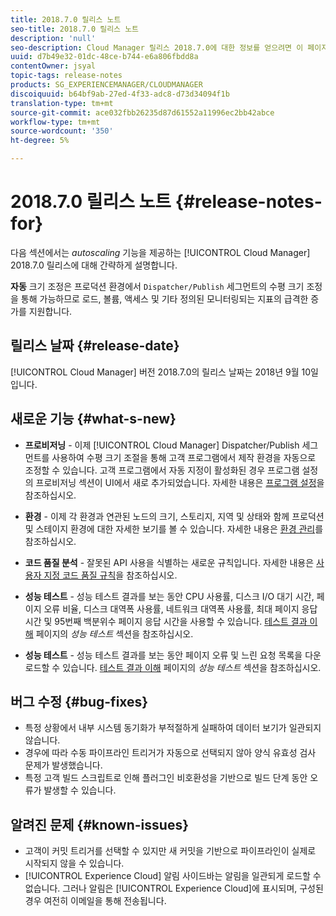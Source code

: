 ```yaml
---
title: 2018.7.0 릴리스 노트
seo-title: 2018.7.0 릴리스 노트
description: 'null'
seo-description: Cloud Manager 릴리스 2018.7.0에 대한 정보를 얻으려면 이 페이지를 따르십시오.
uuid: d7b49e32-01dc-48ce-b744-e6a806fbdd8a
contentOwner: jsyal
topic-tags: release-notes
products: SG_EXPERIENCEMANAGER/CLOUDMANAGER
discoiquuid: b64bf9ab-27ed-4f33-adc8-d73d34094f1b
translation-type: tm+mt
source-git-commit: ace032fbb26235d87d61552a11996ec2bb42abce
workflow-type: tm+mt
source-wordcount: '350'
ht-degree: 5%

---
```



# 2018.7.0 릴리스 노트 {#release-notes-for}

다음 섹션에서는 *autoscaling* 기능을 제공하는 [!UICONTROL Cloud Manager] 2018.7.0 릴리스에 대해 간략하게 설명합니다.

**자동** 크기 조정은 프로덕션 환경에서  `Dispatcher/Publish` 세그먼트의 수평 크기 조정을 통해 가능하므로 로드, 볼륨, 액세스 및 기타 정의된 모니터링되는 지표의 급격한 증가를 지원합니다.

## 릴리스 날짜 {#release-date}

[!UICONTROL Cloud Manager] 버전 2018.7.0의 릴리스 날짜는 2018년 9월 10일입니다.

## 새로운 기능 {#what-s-new}

* **프로비저닝**  - 이제  [!UICONTROL Cloud Manager] Dispatcher/Publish 세그먼트를 사용하여 수평 크기 조절을 통해 고객 프로그램에서 제작 환경을 자동으로 조정할 수 있습니다. 고객 프로그램에서 자동 지정이 활성화된 경우 프로그램 설정의 프로비저닝 섹션이 UI에서 새로 추가되었습니다. 자세한 내용은 [프로그램 설정](setting-up-program.md)을 참조하십시오.

* **환경**  - 이제 각 환경과 연관된 노드의 크기, 스토리지, 지역 및 상태와 함께 프로덕션 및 스테이지 환경에 대한 자세한 보기를 볼 수 있습니다. 자세한 내용은 [환경 관리](manage-your-environment.md)를 참조하십시오.

* **코드 품질 분석**  - 잘못된 API 사용을 식별하는 새로운 규칙입니다. 자세한 내용은 [사용자 지정 코드 품질 규칙](custom-code-quality-rules.md)을 참조하십시오.

* **성능 테스트**  - 성능 테스트 결과를 보는 동안 CPU 사용률, 디스크 I/O 대기 시간, 페이지 오류 비율, 디스크 대역폭 사용률, 네트워크 대역폭 사용률, 최대 페이지 응답 시간 및 95번째 백분위수 페이지 응답 시간을 사용할 수 있습니다. [테스트 결과 이해](understand-your-test-results.md) 페이지의 *성능 테스트* 섹션을 참조하십시오.

* **성능 테스트**  - 성능 테스트 결과를 보는 동안 페이지 오류 및 느린 요청 목록을 다운로드할 수 있습니다. [테스트 결과 이해](understand-your-test-results.md) 페이지의 *성능 테스트* 섹션을 참조하십시오.

## 버그 수정 {#bug-fixes}

* 특정 상황에서 내부 시스템 동기화가 부적절하게 실패하여 데이터 보기가 일관되지 않습니다.
* 경우에 따라 수동 파이프라인 트리거가 자동으로 선택되지 않아 양식 유효성 검사 문제가 발생했습니다.
* 특정 고객 빌드 스크립트로 인해 플러그인 비호환성을 기반으로 빌드 단계 동안 오류가 발생할 수 있습니다.

## 알려진 문제 {#known-issues}

* 고객이 커밋 트리거를 선택할 수 있지만 새 커밋을 기반으로 파이프라인이 실제로 시작되지 않을 수 있습니다.
* [!UICONTROL Experience Cloud] 알림 사이드바는 알림을 일관되게 로드할 수 없습니다. 그러나 알림은 [!UICONTROL Experience Cloud]에 표시되며, 구성된 경우 여전히 이메일을 통해 전송됩니다.


